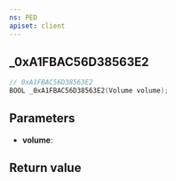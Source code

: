 ```yaml
---
ns: PED
apiset: client
---
```

## _0xA1FBAC56D38563E2

```c
// 0xA1FBAC56D38563E2
BOOL _0xA1FBAC56D38563E2(Volume volume);
```


## Parameters
* **volume**:

## Return value

